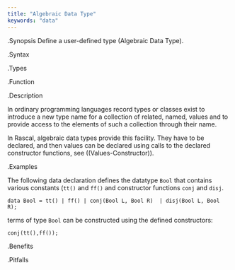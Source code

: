 ```yaml
---
title: "Algebraic Data Type"
keywords: "data"
---
```



.Synopsis
Define a user-defined type (Algebraic Data Type).

.Syntax

.Types

.Function

.Description

In ordinary programming languages record types or classes exist to introduce a new type name for a collection of related, 
named, values and to provide access to the elements of such a collection through their name. 

In Rascal, algebraic data types provide this facility. They have to be declared, and
then values can be declared using calls to the declared constructor functions,
see ((Values-Constructor)).

.Examples

The following data declaration defines the datatype `Bool` that contains various constants (`tt()` and `ff()`
and constructor functions `conj` and `disj`.
```rascal-shell,continue
data Bool = tt() | ff() | conj(Bool L, Bool R)  | disj(Bool L, Bool R);
```
terms of type `Bool` can be constructed using the defined constructors:
```rascal-shell,continue
conj(tt(),ff());
```

.Benefits

.Pitfalls

